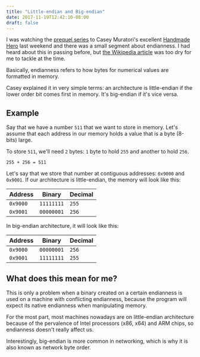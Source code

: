 ```yaml
---
title: "Little-endian and Big-endian"
date: 2017-11-19T12:42:10-08:00
draft: false
---
```


I was watching the [prequel series](https://hero.handmade.network/episode/intro-to-c/day4) to Casey Muratori's excellent [Handmade Hero](http://handmadehero.org) last weekend and there was a small segment about endianness. I had heard about this in passing before, but [the Wikipedia article](https://en.wikipedia.org/wiki/Endianness) was too dry for me to tackle at the time.

Basically, endianness refers to how bytes for numerical values are formatted in memory.

Casey explained it in very simple terms: an architecture is little-endian if the lower order bit comes first in memory. It's big-endian if it's vice versa.

## Example

Say that we have a number `511` that we want to store in memory. Let's assume that each address in our memory holds a value that is a byte (8-bits) large.

To store `511`, we'll need `2` bytes: `1` byte to hold `255` and another to hold `256`.

```
255 + 256 = 511
```

Let's say that we store that number at contiguous addresses: `0x9000` and `0x9001`. If our architecture is little-endian, the memory will look like this:

|Address|Binary|Decimal|
|---|---|---|
|`0x9000`|`11111111`|`255`|
|`0x9001`|`00000001`|`256`|

In big-endian architecture, it will look like this:

|Address|Binary|Decimal|
|---|---|---|
|`0x9000`|`00000001`|`256`|
|`0x9001`|`11111111`|`255`|

## What does this mean for me?

This is only a problem when a binary created on a certain endianness is used on a machine with conflicting endianness, because the program will expect its native endianness when manipulating memory.

For the most part, most machines nowadays are on little-endian architecture because of the pervalence of Intel processors (x86, x64) and ARM chips, so endianness doesn't really affect us.

Interestingly, big-endian is more common in networking, which is why it is also known as network byte order.
